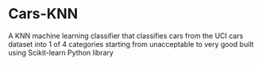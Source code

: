 # Cars-KNN
A KNN machine learning classifier that classifies cars from the UCI cars dataset into 1 of 4 categories starting from unacceptable to very good built using Scikit-learn Python library
